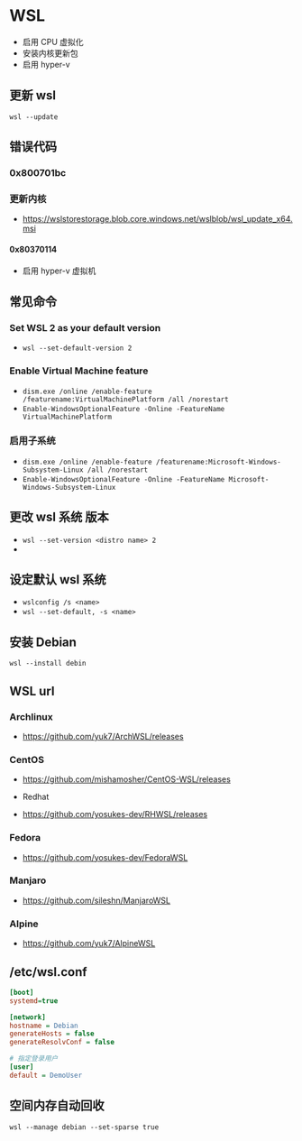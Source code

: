 # WSL
- 启用 CPU 虚拟化
- 安装内核更新包
- 启用 hyper-v

## 更新 wsl
`wsl --update`

## 错误代码
### 0x800701bc
### 更新内核
- https://wslstorestorage.blob.core.windows.net/wslblob/wsl_update_x64.msi

#### 0x80370114
- 启用 hyper-v 虚拟机


## 常见命令
### Set WSL 2 as your default version
- `wsl --set-default-version 2`

### Enable Virtual Machine feature
- `dism.exe /online /enable-feature /featurename:VirtualMachinePlatform /all /norestart`
- `Enable-WindowsOptionalFeature -Online -FeatureName VirtualMachinePlatform`

### 启用子系统
- `dism.exe /online /enable-feature /featurename:Microsoft-Windows-Subsystem-Linux /all /norestart`
- `Enable-WindowsOptionalFeature -Online -FeatureName Microsoft-Windows-Subsystem-Linux`

## 更改 wsl 系统 版本
- `wsl --set-version <distro name> 2`
-
## 设定默认 wsl 系统
- `wslconfig /s <name>`
- `wsl --set-default, -s <name>`

## 安装 Debian
`wsl --install debin`

## WSL url

### Archlinux
- https://github.com/yuk7/ArchWSL/releases

### CentOS
- https://github.com/mishamosher/CentOS-WSL/releases

* Redhat
- https://github.com/yosukes-dev/RHWSL/releases

### Fedora
- https://github.com/yosukes-dev/FedoraWSL

### Manjaro
- https://github.com/sileshn/ManjaroWSL

### Alpine
- https://github.com/yuk7/AlpineWSL

## /etc/wsl.conf

```ini
[boot]
systemd=true

[network]
hostname = Debian
generateHosts = false
generateResolvConf = false

# 指定登录用户
[user]
default = DemoUser

```


## 空间内存自动回收

```
wsl --manage debian --set-sparse true
```